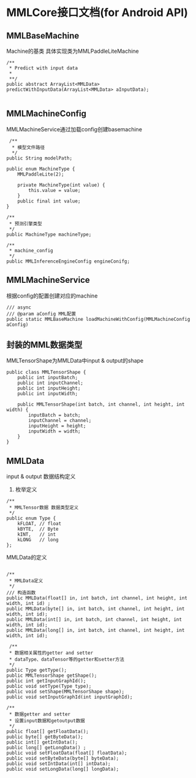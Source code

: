 # MMLCore接口文档(for Android API)
## MMLBaseMachine
Machine的基类 
具体实现类为MMLPaddleLiteMachine

```
/**
 * Predict with input data
 *
 **/
public abstract ArrayList<MMLData> predictWithInputData(ArrayList<MMLData> aInputData);


```

## MMLMachineConfig

MMLMachineService通过加载config创建basemachine
```
 /**
  * 模型文件路径
  */
public String modelPath;

public enum MachineType {
    MMLPaddleLite(2);

    private MachineType(int value) {
        this.value = value;
    }
    public final int value;
}

/**
 * 预测引擎类型
 */
public MachineType machineType;

/**
 * machine_config
 */
public MMLInferenceEngineConfig engineConifg;
```

## MMLMachineService
根据config的配置创建对应的machine

```
/// async
/// @param aConfig MML配置
public static MMLBaseMachine loadMachineWithConfig(MMLMachineConfig aConfig) 

```
## 封装的MML数据类型
MMLTensorShape为MMLData中input & output的shape
```
public class MMLTensorShape {
    public int inputBatch;
    public int inputChannel;
    public int inputHeight;
    public int inputWidth;

    public MMLTensorShape(int batch, int channel, int height, int width) {
        inputBatch = batch;
        inputChannel = channel;
        inputHeight = height;
        inputWidth = width;
    }
}
```


## MMLData
input & output 数据结构定义

1. 枚举定义
```
/**
 * MMLTensor数据 数据类型定义
 */
public enum Type {
    kFLOAT, // float
    kBYTE,  // Byte
    kINT,   // int
    kLONG   // long
};
```

MMLData的定义
```

/**
 * MMLData定义
 */
/// 构造函数
public MMLData(float[] in, int batch, int channel, int height, int width, int id) ;
public MMLData(byte[] in, int batch, int channel, int height, int width, int id);
public MMLData(int[] in, int batch, int channel, int height, int width, int id);
public MMLData(long[] in, int batch, int channel, int height, int width, int id);

 /**
 * 数据相关属性的getter and setter
 * dataType、dataTensor等的getter和setter方法
 */
public Type getType();
public MMLTensorShape getShape();
public int getInputGraphId();
public void setType(Type type);
public void setShape(MMLTensorShape shape);
public void setInputGraphId(int inputGraphId);

/**
 * 数据getter and setter
 * 设置input数据和getoutput数据
 */
public float[] getFloatData();
public byte[] getByteData();
public int[] getIntData();
public long[] getLongData() ;
public void setFloatData(float[] floatData);
public void setByteData(byte[] byteData);
public void setIntData(int[] intData);
public void setLongData(long[] longData);

```
